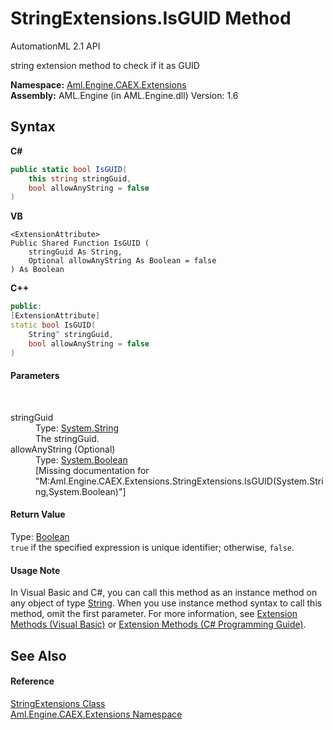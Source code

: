 # StringExtensions.IsGUID Method 
AutomationML 2.1 API 

string extension method to check if it as GUID

**Namespace:**&nbsp;<a href="N_Aml_Engine_CAEX_Extensions">Aml.Engine.CAEX.Extensions</a><br />**Assembly:**&nbsp;AML.Engine (in AML.Engine.dll) Version: 1.6

## Syntax

**C#**<br />
``` C#
public static bool IsGUID(
	this string stringGuid,
	bool allowAnyString = false
)
```

**VB**<br />
``` VB
<ExtensionAttribute>
Public Shared Function IsGUID ( 
	stringGuid As String,
	Optional allowAnyString As Boolean = false
) As Boolean
```

**C++**<br />
``` C++
public:
[ExtensionAttribute]
static bool IsGUID(
	String^ stringGuid, 
	bool allowAnyString = false
)
```


#### Parameters
&nbsp;<dl><dt>stringGuid</dt><dd>Type: <a href="https://docs.microsoft.com/dotnet/api/system.string" target="_parent" rel="noopener noreferrer">System.String</a><br />The stringGuid.</dd><dt>allowAnyString (Optional)</dt><dd>Type: <a href="https://docs.microsoft.com/dotnet/api/system.boolean" target="_parent" rel="noopener noreferrer">System.Boolean</a><br />\[Missing <param name="allowAnyString"/> documentation for "M:Aml.Engine.CAEX.Extensions.StringExtensions.IsGUID(System.String,System.Boolean)"\]</dd></dl>

#### Return Value
Type: <a href="https://docs.microsoft.com/dotnet/api/system.boolean" target="_parent" rel="noopener noreferrer">Boolean</a><br />`true` if the specified expression is unique identifier; otherwise, `false`.

#### Usage Note
In Visual Basic and C#, you can call this method as an instance method on any object of type <a href="https://docs.microsoft.com/dotnet/api/system.string" target="_parent" rel="noopener noreferrer">String</a>. When you use instance method syntax to call this method, omit the first parameter. For more information, see <a href="https://docs.microsoft.com/dotnet/visual-basic/programming-guide/language-features/procedures/extension-methods" target="_blank" rel="noopener noreferrer">Extension Methods (Visual Basic)</a> or <a href="https://docs.microsoft.com/dotnet/csharp/programming-guide/classes-and-structs/extension-methods" target="_blank" rel="noopener noreferrer">Extension Methods (C# Programming Guide)</a>.

## See Also


#### Reference
<a href="T_Aml_Engine_CAEX_Extensions_StringExtensions">StringExtensions Class</a><br /><a href="N_Aml_Engine_CAEX_Extensions">Aml.Engine.CAEX.Extensions Namespace</a><br />